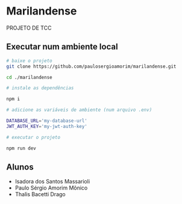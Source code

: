 # Marilandense

PROJETO DE TCC

## Executar num ambiente local

```bash
# baixe o projeto
git clone https://github.com/paulosergioamorim/marilandense.git

cd ./marilandense

# instale as dependências

npm i

# adicione as variáveis de ambiente (num arquivo .env)

DATABASE_URL='my-database-url'
JWT_AUTH_KEY='my-jwt-auth-key'

# executar o projeto

npm run dev
```

## Alunos

- Isadora dos Santos Massarioli
- Paulo Sérgio Amorim Mõnico
- Thalis Bacetti Drago
